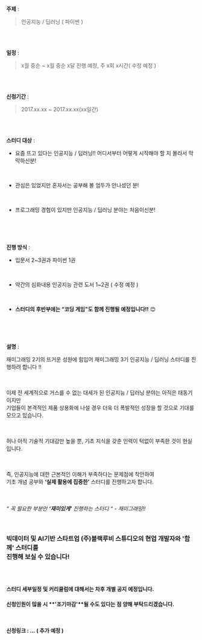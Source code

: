 **주제** : 

>인공지능 / 딥러닝 ( 파이썬 )

<br>
<br>

**일정** : 

>x월 중순 ~ x월 중순 x달 진행 예정, 주 x회 x시간( 수정 예정 )

<br>
<br>

**신청기간** : 

>2017.xx.xx ~ 2017.xx.xx(xx일간)

<br>
<br>

**스터디 대상** : 	

- 요즘 뜨고 있다는 인공지능 / 딥러닝!! 
  어디서부터 어떻게 시작해야 할 지 몰라서 막막하신분!
<br>

- 관심은 있었지만 혼자서는 공부해 볼 엄두가 안나셨던 분!
<br>

- 프로그래밍 경험이 있지만 인공지능 / 딥러닝 분야는 처음이신분!
<br>
<br>
<br>

**진행 방식** :  

- 입문서 2~3권과 파이썬 1권 
<br>

- 약간의 심화내용 인공지능 관련 도서 1~2권 ( 수정 예정 ) 
<br>

- **스터디의 후반부에는 “코딩 게임"도 함께 진행될 예정입니다!!** 😊

<br>
<br>
<br>

**설명** : 

재미그래밍 2기의 뜨거운 성원에 힘입어 재미그래밍 3기 인공지능 / 딥러닝 스터디를 진행하려 합니다 !! 
<br>
<br>
<br>

이제 전 세계적으로 거스를 수 없는 대세가 된 인공지능 / 딥러닝 분야는 아직은 태동기이지만<br>
기업들이 본격적인 제품 상용화에 나설 경우 더욱 더 폭발적인 성장을 할 것으로 기대를 모으고 있습니다.
<br>
<br>
<br>

허나 아직 기술적 기대감만 높을 뿐, 기초 지식을 갖춘 인력이 턱없이 부족한 것이 현실입니다.<br>
<br>
<br>

즉, 인공지능에 대한 근본적인 이해가 부족하다는 문제점에 착안하여<br> 
기초 개념 공부와 **‘실제 활용에 집중한’** 스터디를 진행하고자 합니다.
<br>
<br>
<br>
<br>
*“ 꼭 필요한 부분만 **‘재미있게'** 진행하는 스터디 “ - 재미그래밍!!* 
<br>
<br>
<br>
### 빅데이터 및 AI기반 스타트업 (주)**블랙루비 스튜디오**의 현업 개발자와 **'함께'** 스터디를<br> 진행해 보실 수 있습니다!
<br>
<br>



**스터디 세부일정 및 커리큘럼에 대해서는 차후 개별 공지 예정입니다.**
<br>
	
#### 신청인원이 많을 시 **'조기마감'**될 수도 있다는 점 양해 부탁드리겠습니다.
<br>

**신청링크 : … ( 추가 예정 )**
